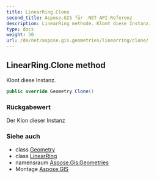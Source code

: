 ```yaml
---
title: LinearRing.Clone
second_title: Aspose.GIS für .NET-API-Referenz
description: LinearRing methode. Klont diese Instanz.
type: docs
weight: 30
url: /de/net/aspose.gis.geometries/linearring/clone/
---
```

## LinearRing.Clone method

Klont diese Instanz.

```csharp
public override Geometry Clone()
```

### Rückgabewert

Der Klon dieser Instanz

### Siehe auch

* class [Geometry](../../geometry/)
* class [LinearRing](../)
* namensraum [Aspose.Gis.Geometries](../../linearring/)
* Montage [Aspose.GIS](../../../)


